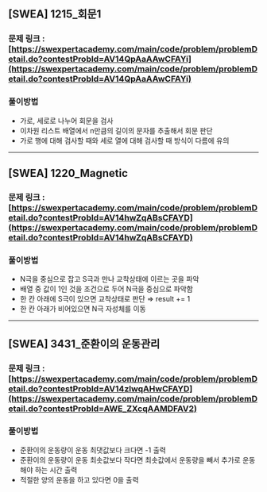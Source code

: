 ## [SWEA] 1215_회문1

### 문제 링크 : [https://swexpertacademy.com/main/code/problem/problemDetail.do?contestProbId=AV14QpAaAAwCFAYi](https://swexpertacademy.com/main/code/problem/problemDetail.do?contestProbId=AV14QpAaAAwCFAYi)

### 풀이방법

- 가로, 세로로 나누어 회문을 검사
- 이차원 리스트 배열에서 n만큼의 길이의 문자를 추출해서 회문 판단
- 가로 행에 대해 검사할 때와 세로 열에 대해 검사할 때 방식이 다름에 유의

---

## [SWEA] 1220_Magnetic

### 문제 링크 : [https://swexpertacademy.com/main/code/problem/problemDetail.do?contestProbId=AV14hwZqABsCFAYD](https://swexpertacademy.com/main/code/problem/problemDetail.do?contestProbId=AV14hwZqABsCFAYD)

### 풀이방법

- N극을 중심으로 잡고 S극과 만나 교착상태에 이르는 곳을 파악
- 배열 중 값이 1인 것을 조건으로 두어 N극을 중심으로 파악함
- 한 칸 아래에 S극이 있으면 교착상태로 판단 ⇒ result += 1
- 한 칸 아래가 비어있으면 N극 자성체를 이동

---

## [SWEA] 3431_준환이의 운동관리

### 문제 링크 : [https://swexpertacademy.com/main/code/problem/problemDetail.do?contestProbId=AV14zIwqAHwCFAYD](https://swexpertacademy.com/main/code/problem/problemDetail.do?contestProbId=AWE_ZXcqAAMDFAV2)

### 풀이방법

- 준환이의 운동량이 운동 최댓값보다 크다면 -1 출력
- 준환이의 운동량이 운동 최솟값보다 작다면 최솟값에서 운동량을 빼서 추가로 운동해야 하는 시간 출력
- 적절한 양의 운동을 하고 있다면 0을 출력